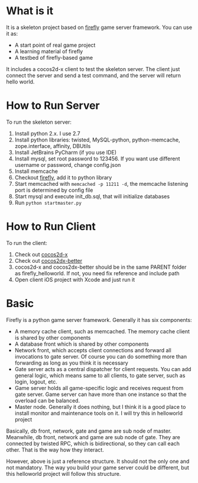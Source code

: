 What is it
==================
It is a skeleton project based on [firefly][1] game server framework. You can use it as:
* A start point of real game project
* A learning material of firefly
* A testbed of firefly-based game

It includes a cocos2d-x client to test the skeleton server. The client just connect the server and send a test command, and the server will return hello world.

How to Run Server
==================
To run the skeleton server:

1. Install python 2.x. I use 2.7
2. Install python libraries: twisted, MySQL-python, python-memcache, zope.interface, affinity, DBUtils
3. Install JetBrains PyCharm (if you use IDE)
4. Install mysql, set root password to 123456. If you want use different username or password, change config.json
5. Install memcache
6. Checkout [firefly][1], add it to python library
7. Start memcached with ```memcached -p 11211 -d```, the memcache listening port is determined by config file
8. Start mysql and execute init_db.sql, that will initialize databases
9. Run ```python startmaster.py```

How to Run Client
===================
To run the client:

1. Check out [cocos2d-x][2]
2. Check out [cocos2dx-better][3]
3. cocos2d-x and cocos2dx-better should be in the same PARENT folder as firefly_helloworld. If not, you need fix reference and include path
4. Open client iOS project with Xcode and just run it

Basic
====================
Firefly is a python game server framework. Generally it has six components:

* A memory cache client, such as memcached. The memory cache client is shared by other components
* A database front which is shared by other components
* Network front, which accepts client connections and forward all invocations to gate server. Of course you can do something more than forwarding as long as you think it is necessary
* Gate server acts as a central dispatcher for client requests. You can add general logic, which means same to all clients, to gate server, such as login, logout, etc.
* Game server holds all game-specific logic and receives request from gate server. Game server can have more than one instance so that the overload can be balanced. 
* Master node. Generally it does nothing, but I think it is a good place to install monitor and maintenance tools on it. I will try this in helloworld project

Basically, db front, network, gate and game are sub node of master. Meanwhile, db front, network and game are sub node of gate. They are connected by twisted RPC, which is bidirectional, so they can call each other. That is the way how they interact.

However, above is just a reference structure. It should not the only one and not mandatory. The way you build your game server could be different, but this helloworld project will follow this structure. 

[1]: https://github.com/9miao/firefly
[2]: https://github.com/cocos2d/cocos2d-x
[3]: https://github.com/stubma/cocos2dx-better
